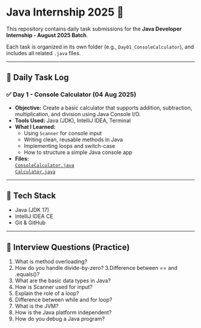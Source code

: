 # Java Internship 2025 🚀

This repository contains daily task submissions for the **Java Developer Internship - August 2025 Batch**.

Each task is organized in its own folder (e.g., `Day01_ConsoleCalculator`), and includes all related `.java` files.

---

## 📅 Daily Task Log

### ✅ Day 1 - Console Calculator (04 Aug 2025)
- **Objective:** Create a basic calculator that supports addition, subtraction, multiplication, and division using Java Console I/O.
- **Tools Used:** Java (JDK), IntelliJ IDEA, Terminal
- **What I Learned:**
  - Using `Scanner` for console input
  - Writing clean, reusable methods in Java
  - Implementing loops and switch-case
  - How to structure a simple Java console app
- **Files:**  
  [`ConsoleCalculator.java`](./Day01_ConsoleCalculator/ConsoleCalculator.java)  
  [`Calculator.java`](./Day01_ConsoleCalculator/Calculator.java)

---

## 🔧 Tech Stack

- Java (JDK 17)
- IntelliJ IDEA CE
- Git & GitHub

---

## 🧠 Interview Questions (Practice)

 1. What is method overloading?
 2. How do you handle divide-by-zero?
 3.Difference between == and .equals()?
 4. What are the basic data types in Java?
 5. How is Scanner used for input?
 6. Explain the role of a loop?
 7. Difference between while and for loop?
 8. What is the JVM?
 9. How is the Java platform independent?
10. How do you debug a Java program?
